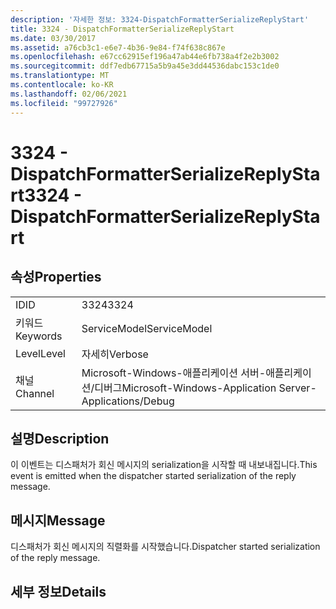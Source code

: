 ```yaml
---
description: '자세한 정보: 3324-DispatchFormatterSerializeReplyStart'
title: 3324 - DispatchFormatterSerializeReplyStart
ms.date: 03/30/2017
ms.assetid: a76cb3c1-e6e7-4b36-9e84-f74f638c867e
ms.openlocfilehash: e67cc62915ef196a47ab44e6fb738a4f2e2b3002
ms.sourcegitcommit: ddf7edb67715a5b9a45e3dd44536dabc153c1de0
ms.translationtype: MT
ms.contentlocale: ko-KR
ms.lasthandoff: 02/06/2021
ms.locfileid: "99727926"
---
```

# <a name="3324---dispatchformatterserializereplystart"></a><span data-ttu-id="3e2fd-103">3324 - DispatchFormatterSerializeReplyStart</span><span class="sxs-lookup"><span data-stu-id="3e2fd-103">3324 - DispatchFormatterSerializeReplyStart</span></span>

## <a name="properties"></a><span data-ttu-id="3e2fd-104">속성</span><span class="sxs-lookup"><span data-stu-id="3e2fd-104">Properties</span></span>  
  
|||  
|-|-|  
|<span data-ttu-id="3e2fd-105">ID</span><span class="sxs-lookup"><span data-stu-id="3e2fd-105">ID</span></span>|<span data-ttu-id="3e2fd-106">3324</span><span class="sxs-lookup"><span data-stu-id="3e2fd-106">3324</span></span>|  
|<span data-ttu-id="3e2fd-107">키워드</span><span class="sxs-lookup"><span data-stu-id="3e2fd-107">Keywords</span></span>|<span data-ttu-id="3e2fd-108">ServiceModel</span><span class="sxs-lookup"><span data-stu-id="3e2fd-108">ServiceModel</span></span>|  
|<span data-ttu-id="3e2fd-109">Level</span><span class="sxs-lookup"><span data-stu-id="3e2fd-109">Level</span></span>|<span data-ttu-id="3e2fd-110">자세히</span><span class="sxs-lookup"><span data-stu-id="3e2fd-110">Verbose</span></span>|  
|<span data-ttu-id="3e2fd-111">채널</span><span class="sxs-lookup"><span data-stu-id="3e2fd-111">Channel</span></span>|<span data-ttu-id="3e2fd-112">Microsoft-Windows-애플리케이션 서버-애플리케이션/디버그</span><span class="sxs-lookup"><span data-stu-id="3e2fd-112">Microsoft-Windows-Application Server-Applications/Debug</span></span>|  
  
## <a name="description"></a><span data-ttu-id="3e2fd-113">설명</span><span class="sxs-lookup"><span data-stu-id="3e2fd-113">Description</span></span>  

 <span data-ttu-id="3e2fd-114">이 이벤트는 디스패처가 회신 메시지의 serialization을 시작할 때 내보내집니다.</span><span class="sxs-lookup"><span data-stu-id="3e2fd-114">This event is emitted when the dispatcher started serialization of the reply message.</span></span>  
  
## <a name="message"></a><span data-ttu-id="3e2fd-115">메시지</span><span class="sxs-lookup"><span data-stu-id="3e2fd-115">Message</span></span>  

 <span data-ttu-id="3e2fd-116">디스패처가 회신 메시지의 직렬화를 시작했습니다.</span><span class="sxs-lookup"><span data-stu-id="3e2fd-116">Dispatcher started serialization of the reply message.</span></span>  
  
## <a name="details"></a><span data-ttu-id="3e2fd-117">세부 정보</span><span class="sxs-lookup"><span data-stu-id="3e2fd-117">Details</span></span>
